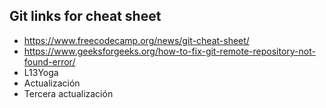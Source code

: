 ## Git links for cheat sheet

- https://www.freecodecamp.org/news/git-cheat-sheet/
- https://www.geeksforgeeks.org/how-to-fix-git-remote-repository-not-found-error/
- L13Yoga
- Actualización
- Tercera actualización